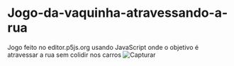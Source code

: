 # Jogo-da-vaquinha-atravessando-a-rua
Jogo feito no editor.p5js.org usando JavaScript onde o objetivo é atravessar a rua sem colidir nos carros
![Capturar](https://user-images.githubusercontent.com/98967581/233113076-b3c0d9fa-6ba6-4b57-90b0-9976b42d0fee.PNG)

